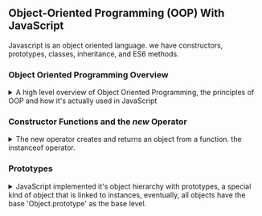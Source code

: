 ## Object-Oriented Programming (OOP) With JavaScript

<!-- <details> -->
<summary>

</summary>
Javascript is an object oriented language.
we have constructors, prototypes, classes, inheritance, and ES6 methods.

### Object Oriented Programming Overview

<details>
<summary>
A high level overview of Object Oriented Programming, the principles of OOP and how it's actually used in JavaScript
</summary>

a programming paradigm based on the concept of **object**. wwe use object to represent (model, describe) real-world or abstract features.
objects can contain data (**properties**) and actions(**methods**), with object, we pack the data along with the relevant behavior.

objects are self contained pieces of codes, they form the building blocks of the program, and they interact with one another using the public interface (the **api**). OOP makes code more flexible, easier to maintain and develop.

up until now we only used objects as object literals, each variable was the only instance of itself. we now move to use classes,which are conceptualized as blueprints from which many **instances** can be created.

an instance is the real object we can use, while the class is the stencil for them.

IMPORTANT: Javascript doesn't have the common form of private and public methods and properties,the examples and illustration are just for for learning purposes.

#### OOP Principals

there are 4 common principles for OOP: _abstraction_, _encapsulation_, _inheritance_, _polymorphism_.

> - **Abstraction**: Ignoring or hiding details tha **don't matter**, allowing us to get and **overview** perspective of the _thing_ we're implementing, instead of messing with details that don't really matter to our implementation.
>
> - **Encapsulation**: Keeping properties and method **private** inside the class, so they are **not accessible from outside the class**. Some methods can be **exposed** as a public interface (API).
>
> - **Inheritance**: Making all properties and methods of a certain class **available to a child class**, forming a hierarchical relationship between classes, this allows us to **reuse common logic** and to model real-world relationships.
>
> - **Polymorphism**: a child class can **overwrite** a method it inherited from a parent class \[it's more complex than that, but enough for our purpose].

#### OOP in Javascript

<details>
<summary>
Javascript uses prototypes rather than "class-instance" paradigm. it's called prototypal inheritance/delegation.
</summary>

JavaScript does OOP differently than other languages, each object has a prototype, the prototype has method that the object can access.

> **Prototypal inheritance**: The prototype contains methods (behavior) that are **accessible to all objects linked to that prototype**.
> Behavior is **delegated** to the linked prototype object.

if we look at the mdn documentations, we can see the methods defined on the _Array.prototype_ object, we can also see it when we observe an array, all the method are defined under the prototype

there are 3 ways to create prototypal inheritance in JavaScript:

1. constructor functions
   - create objects from a function.
   - this is how built-in object (Arrays, Maps, Sets) are actually implements.
2. ES6 classes
   - a modern alternative to constructor function syntax.
   - **only synthetic sugar**. same as constructor function behind the scenes.
   - not actual classes like what we have in other languages.
   - another layer of abstraction.
3. Object.create()
   - the easiest way to link an object to a prototype object.

</details>
</details>

### Constructor Functions and the _new_ Operator

<details>
<summary>
The new operator creates and returns an object from a function. the instanceof operator.
</summary>

We start with constructor functions. it's a completely normal function that's called with the _new_ keyword. we can use function declaration and function expressions, **but not arrow functions**. by convention, constructor function start with a capital letter.

```js
const Person = function (firstName, birthYear) {
  console.log(this);
  this.firstName = firstName;
  this.birthYear = birthYear;
};

const jonas = new Person("jonas", 1991);
const matilda = new Person("matilda", 2005);
console.log(jonas, matilda);
```

the _new_ operator does some heavy lifting

1. it creates a new empty object {}.
2. the function is called on the newly created object (the _this_ keyword). this is why arrow functions won't work.
3. the newly created object is linked to a prototype.
4. the object is automatically returned from the function. no need for a _return_ statement.

an object created from a constructor function is instance of something, we can check it with the _instanceof_ operator, which returns a boolean value.

```js
console.log("jonas is a Person?", jonas instanceof Person);
console.log("array is a Person?", [1, 2] instanceof Person);
console.log("array is an Array?", [1, 2] instanceof Array);
```

the properties that we define in the constructor are called instance properties.
we can also add methods to an constructor function. just like object literals. **but this is a bad practice**. we create the object (functions are objects) each time, it costs us memory and resources.

```js
const Person = function (firstName, birthYear) {
  this.firstName = firstName;
  this.birthYear = birthYear;
  this.calcAge = function () {
    return 2037 - this.birthYear;
  };
};
const jonas = new Person("jonas", 1991);
console.log(`${jonas.firstName} is ${jonas.calcAge()} years old!`);
```

It's better to create this method on the prototype of the object and use prototype inheritance.

</details>

### Prototypes

<details>
<summary>
JavaScript implemented it's object hierarchy with prototypes, a special kind of object that is linked to instances, eventually, all objects have the base 'Object.prototype' as the base level.
</summary>

Each function has a property called _.prototype_. we can add methods to it and then we can call the prototype method directly on the object, just like it was a function of the object itself.
the function exists just once, but all instances can use it.

```js
console.log("before adding function to prototype", Person.prototype);
console.log(Array.prototype);
Person.prototype.calcAgePrototype = function () {
  console.log(this);
  return 2044 - this.birthYear;
};
console.log(`${jonas.firstName} is ${jonas.calcAgePrototype()} years old!`);
console.log("after adding function to prototype", Person.prototype);
console.log("the prototype function isn't on the object", jonas);
```

we can see the prototype of each object with calling \_.\_\_proto\_\_\_ on an object instance.
and here is something confusing. the _Person.prototype_ (the prototype property of the function) is the same as the jonas.\_\_proto\_\_'. There is also the function _.isPrototypeOf(object)_ that checks this

```js
console.log("jonas.__proto__", jonas.__proto__);
console.log("Person.__proto__", Person.__proto__);

console.log(
  "jonas.__proto__ === Person.prototype",
  jonas.__proto__ === Person.prototype);
console.log('prototype.isPrototypeOf()');
console.log(Person.prototype.isPrototypeOf(jonas)); //true
console.log(Person.prototype.isPrototypeOf(Person)); //false
);
```

the _.prototype_ property is actually the prototype of linked objects, or something like that.

as we saw before, the _new_ operator sets the prototype (the .\_\_proto\_\_) of the created object to the _.prototype_ of the function.
we can also set properties on the prototype itself. which will be only stored on the prototype object, and not in the instance

```js
Person.prototype.species = "Home Sapiens";
console.log("matilda.species", matilda.species);
console.log("matilda", matilda);
console.log("Person.prototype", Person.prototype);
```

we can check if a property belong to the object instance with _.hasOwnProperty(propertyName)_ method.

```js
console.log(
  "jonas.hasOwnProperty('firstName')",
  jonas.hasOwnProperty("firstName")
); //true
console.log("jonas.hasOwnProperty('species')", jonas.hasOwnProperty("species")); //false
```

#### Prototypal Inheritance and the Prototype Chain

<details>
<summary>
The Prototype chain is similar to the scope chain, from the object own properties, all the way up to the prototype and the Object.prototype.
</summary>

Constructor function has a _.prototype_ property pointing to a prototype object.
that prototype objects has a _.constructor_ property pointing back the to the function.

the prototype is actually the prototype not of the function, but of all the objects created by this function.

when we call a function with the _new_ operator. this is true for function constructors and ES6 classes, but not _Object.create()_.

> 1. an empty object is created.
> 2. _this_ keyword in the function call is set to the new object.
> 3. the new object is linked via the .\_\_proto\_\_ property to to constructor function prototype property.
> 4. the new object is returned from constructor function call.

when we call a method on a object, we first check the object itself, and if there isn't a match, the prototype is checked next. this is called _prototype delegation_. all these connections are part of the prototype chain.

//TODO: add diagram.

all objects in JavaScript have prototypes, and the prototype of our constructed prototype is Object.prototype, which was built by _Object()_. so if there's a method that's not on the object, and not on it's prototype then we check the next prototype (_Object.prototype_). the prototype of the Object constructor function is the null prototype. the final,base level, link of the prototype chain.

```js
console.log("Object.prototype", Object.prototype);
console.log("{}.__proto__", {}.__proto__);
```

> **Prototype Chain**: series of links between objects, linked through prototypes (similar to the scope chain).

</details>

#### Prototypical Inheritance and Built-in Objects

<details>
<summary>
The Built-in Objects have chains of prototypes, which is why they have methods
</summary>

the prototypal inheritance is what powers the built-in JavaScript object.

```js
console.log("jonas.__proto__", jonas.__proto__); //Person Prototype
console.log("jonas.__proto__.__proto__", jonas.__proto__.__proto__); //ObjectPrototype
console.log(
  "jonas.__proto__.__proto__.__proto__",
  jonas.__proto__.__proto__.__proto__
); //null
console.log("Person.prototype.constructor", Person.prototype.constructor); //function Person
console.log("Person.__proto__", Person.__proto__); //empty object

//arrays
console.log("arrays");
console.log("array", [1, 2, 3].__proto__);
console.log(
  "array __proto__ ==== Array.prototype",
  [1, 2, 3].__proto__ === Array.prototype
);
console.log([1, 2, 3].__proto__.__proto__); // the object prototype
```

we can actually use this to our advantage and enhance the array object via the prototype! but of course, this is a bad practice, we shouldn't touch the built-in objects.

```js
const arrDuplicates = [1, 2, 3, 2, 3, 5];
console.log(arrDuplicates.uniqueElements()); //error!
Array.prototype.uniqueElements = function () {
  return [...new Set(this)];
};

console.log(arrDuplicates.uniqueElements()); //now it works!
```

we can also check the prototypes of html elements. and we discover that the Nodes and DOM follow the same chain. and eventually we will reach the Object prototype. we can also use _console.dir()_ to inspect functions, and we see they too have an prototype, which is why we can call method like _.bind()_ on them..

```js
const nodePrototypes = function () {
  const h1 = document.querySelector("h1");
  console.log("h1.__proto__", h1.__proto__); // htmlLeadingElement
  console.log("h1.__proto__.__proto__", h1.__proto__.__proto__); //HtmlElement
  console.dir(() => {
    5;
  }); //function has prototype as well
};
```

</details>

#### Coding Challenge #1

<details>
<summary>
Use constructor function to create objects and then add methods to the prototypes. would be cool to use the Intl.NumberFormat object maybe and have it be either in the prototype or in the object itself.
</summary>

> Your tasks:
>
> 1. Use a constructor function to implement a 'Car'. A car has a 'make' and a 'speed' property. The 'speed' property is the current speed of the car in km/h.
> 2. Implement an 'accelerate' method that will increase the car's speed by 10, and log the new speed to the console.
> 3. Implement a 'brake' method that will decrease the car's speed by 5, and log the new speed to the console.
> 4. Create 2 'Car' objects and experiment with calling 'accelerate' and 'brake' multiple times on each of them.
>
> Test data:
>
> - Data car 1: 'BMW' going at 120 km/h.
> - Data car 2: 'Mercedes' going at 95 km/h.

</details>

</details>
